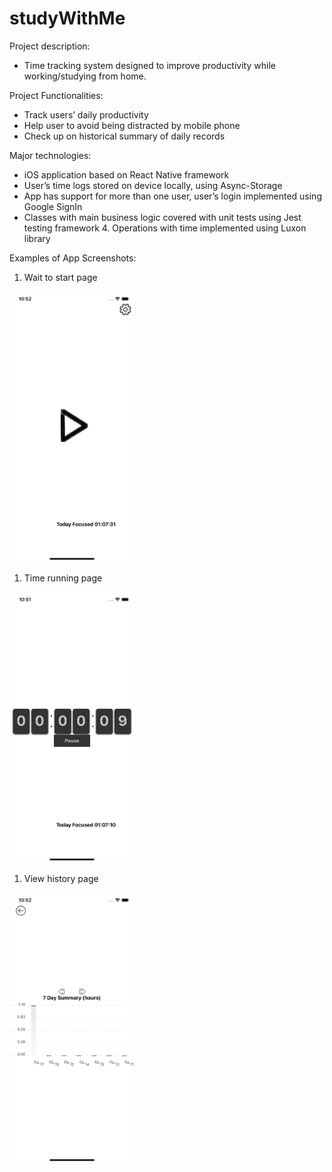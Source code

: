 # studyWithMe
Project description: 
* Time tracking system designed to improve productivity while working/studying from home. 

Project Functionalities: 
* Track users’ daily productivity 
* Help user to avoid being distracted by mobile phone
* Check up on historical summary of daily records

Major technologies: 
* iOS application based on React Native framework
* User’s time logs stored on device locally, using Async-Storage 
* App has support for more than one user, user’s login implemented using Google SignIn 
* Classes with main business logic covered with unit tests using Jest testing framework 4. Operations with time implemented using Luxon library

Examples of App Screenshots:
1. Wait to start page
<img src="/images/watingToStart.png" alt="drawing" width="200"/>

1. Time running page
<img src="/images/runningTimer.png" alt="drawing" width="200"/>

1. View history page
<img src="/images/historicalRecords.png" alt="drawing" width="200"/>